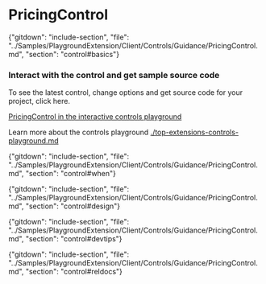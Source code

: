 ﻿# PricingControl

{"gitdown": "include-section", "file": "../Samples/PlaygroundExtension/Client/Controls/Guidance/PricingControl.md", "section": "control#basics"}

<!-- TODO get an IMAGE to embed here -->

### Interact with the control and get sample source code
To see the latest control, change options and get source code for your project, click here.

<a href="https://ms.portal.azure.com/?Microsoft_Azure_Playground=true#blade/Microsoft_Azure_Playground/ControlsIndexBlade/PricingControlPlayground" target="_blank">PricingControl in the interactive controls playground</a>

Learn more about the controls playground [./top-extensions-controls-playground.md](./top-extensions-controls-playground.md)


<!-- TODO get an SAMPLE CODE to embed here -->

{"gitdown": "include-section", "file": "../Samples/PlaygroundExtension/Client/Controls/Guidance/PricingControl.md", "section": "control#when"}

{"gitdown": "include-section", "file": "../Samples/PlaygroundExtension/Client/Controls/Guidance/PricingControl.md", "section": "control#design"}

{"gitdown": "include-section", "file": "../Samples/PlaygroundExtension/Client/Controls/Guidance/PricingControl.md", "section": "control#devtips"}

{"gitdown": "include-section", "file": "../Samples/PlaygroundExtension/Client/Controls/Guidance/PricingControl.md", "section": "control#reldocs"}
